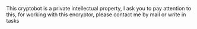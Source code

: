 This cryptobot is a private intellectual property, I ask you to pay attention to this, for working with this encryptor, please contact me by mail or write in tasks
